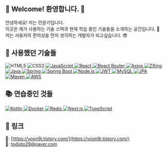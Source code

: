 ## 👋 Welcome! 환영합니다. 🙌

안녕하세요! 저는 민윤기입니다. <br>
이곳은 제가 사용하는 기술 스택과 현재 학습 중인 기술들을 소개하는 공간입니다. 🙂 <br>
저는 사용자의 편의성을 먼저 생각하는 개발자가 되고싶습니다. 😎

## 🚀 사용했던 기술들

<div align="left">
    <img src="https://img.shields.io/badge/HTML5-E34F26?style=for-the-badge&logo=html5&logoColor=white" alt="HTML5"/>
    <img src="https://img.shields.io/badge/CSS3-1572B6?style=for-the-badge&logo=css3&logoColor=white" alt="CSS3"/>
    <a target="_blank" rel="noopener noreferrer nofollow" href="https://img.shields.io/badge/JavaScript-F7E018?style=for-the-badge&logo=javascript&logoColor=black">
      <img src="https://img.shields.io/badge/JavaScript-F7E018?style=for-the-badge&logo=javascript&logoColor=black" alt="JavaScript"/>
    </a>
    <a target="_blank" rel="noopener noreferrer nofollow" href="https://img.shields.io/badge/React-61DAFB?style=for-the-badge&logo=react&logoColor=black">
      <img src="https://img.shields.io/badge/React-61DAFB?style=for-the-badge&logo=react&logoColor=black" alt="React"/>
    </a>
    <a target="_blank" rel="noopener noreferrer nofollow" href="https://img.shields.io/badge/React%20Router-CA4245?style=for-the-badge&logo=react-router&logoColor=white">
      <img src="https://img.shields.io/badge/React%20Router-CA4245?style=for-the-badge&logo=react-router&logoColor=white" alt="React Router"/>
    </a>
    <a target="_blank" rel="noopener noreferrer nofollow" href="https://img.shields.io/badge/Axios-5A29E3?style=for-the-badge&logo=axios&logoColor=white">
      <img src="https://img.shields.io/badge/Axios-5A29E3?style=for-the-badge&logo=axios&logoColor=white" alt="Axios"/>
    </a>
    <a target="_blank" rel="noopener noreferrer nofollow" href="https://img.shields.io/badge/ZXing-31A2AC?style=for-the-badge&logo=barcode&logoColor=white">
      <img src="https://img.shields.io/badge/ZXing-31A2AC?style=for-the-badge&logo=barcode&logoColor=white" alt="ZXing"/>
    </a>
    <a target="_blank" rel="noopener noreferrer nofollow" href="https://img.shields.io/badge/Java-007396?style=for-the-badge&logo=java&logoColor=white">
      <img src="https://img.shields.io/badge/Java-007396?style=for-the-badge&logo=java&logoColor=white" alt="Java"/>
    </a>
    <a target="_blank" rel="noopener noreferrer nofollow" href="https://img.shields.io/badge/Spring-6DB33F?style=for-the-badge&logo=spring&logoColor=white">
      <img src="https://img.shields.io/badge/Spring-6DB33F?style=for-the-badge&logo=spring&logoColor=white" alt="Spring"/>
    </a>
    <a target="_blank" rel="noopener noreferrer nofollow" href="https://img.shields.io/badge/Spring%20Boot-6DB33F?style=for-the-badge&logo=spring-boot&logoColor=white">
      <img src="https://img.shields.io/badge/Spring%20Boot-6DB33F?style=for-the-badge&logo=spring-boot&logoColor=white" alt="Spring Boot"/>
    </a>
    <a target="_blank" rel="noopener noreferrer nofollow" href="https://img.shields.io/badge/Node.js-8CC84C?style=for-the-badge&logo=node.js&logoColor=white">
      <img src="https://img.shields.io/badge/Node.js-8CC84C?style=for-the-badge&logo=node.js&logoColor=white" alt="Node.js"/>
    </a>
    <a target="_blank" rel="noopener noreferrer nofollow" href="https://img.shields.io/badge/JWT-000000?style=for-the-badge&logo=json-web-tokens&logoColor=white">
      <img src="https://img.shields.io/badge/JWT-000000?style=for-the-badge&logo=json-web-tokens&logoColor=white" alt="JWT"/>
    </a>
    <a target="_blank" rel="noopener noreferrer nofollow" href="https://img.shields.io/badge/MySQL-4479A1?style=for-the-badge&logo=mysql&logoColor=white">
      <img src="https://img.shields.io/badge/MySQL-4479A1?style=for-the-badge&logo=mysql&logoColor=white" alt="MySQL"/>
    </a>
    <a target="_blank" rel="noopener noreferrer nofollow" href="https://img.shields.io/badge/JPA-9B8F3F?style=for-the-badge&logo=java&logoColor=white">
      <img src="https://img.shields.io/badge/JPA-9B8F3F?style=for-the-badge&logo=java&logoColor=white" alt="JPA"/>
    </a>
    <a target="_blank" rel="noopener noreferrer nofollow" href="https://img.shields.io/badge/Maven-C71A36?style=for-the-badge&logo=apache-maven&logoColor=white">
      <img src="https://img.shields.io/badge/Maven-C71A36?style=for-the-badge&logo=apache-maven&logoColor=white" alt="Maven"/>
    </a>
    <a target="_blank" rel="noopener noreferrer nofollow" href="https://img.shields.io/badge/AWS-232F3E?style=for-the-badge&logo=amazon-aws&logoColor=white">
      <img src="https://img.shields.io/badge/AWS-232F3E?style=for-the-badge&logo=amazon-aws&logoColor=white" alt="AWS"/>
    </a>
</div>

## 📚 연습중인 것들

<div align="left">
  <a target="_blank" rel="noopener noreferrer nofollow" href="https://img.shields.io/badge/Kotlin-7F52FF?style=for-the-badge&logo=kotlin&logoColor=white">
    <img src="https://img.shields.io/badge/Kotlin-7F52FF?style=for-the-badge&logo=kotlin&logoColor=white" alt="Kotlin"/>
  </a>
  <a target="_blank" rel="noopener noreferrer nofollow" href="https://img.shields.io/badge/Docker-2496ED?style=for-the-badge&logo=docker&logoColor=white">
    <img src="https://img.shields.io/badge/Docker-2496ED?style=for-the-badge&logo=docker&logoColor=white" alt="Docker"/>
  </a>
  <a target="_blank" rel="noopener noreferrer nofollow" href="https://img.shields.io/badge/Redis-DC382D?style=for-the-badge&logo=redis&logoColor=white">
    <img src="https://img.shields.io/badge/Redis-DC382D?style=for-the-badge&logo=redis&logoColor=white" alt="Redis"/>
  </a>
  <a target="_blank" rel="noopener noreferrer nofollow" href="https://img.shields.io/badge/Next.js-000000?style=for-the-badge&logo=nextdotjs&logoColor=white">
    <img src="https://img.shields.io/badge/Next.js-000000?style=for-the-badge&logo=nextdotjs&logoColor=white" alt="Next.js"/>
  </a>
  <a target="_blank" rel="noopener noreferrer nofollow" href="https://img.shields.io/badge/TypeScript-3178C6?style=for-the-badge&logo=typescript&logoColor=white">
    <img src="https://img.shields.io/badge/TypeScript-3178C6?style=for-the-badge&logo=typescript&logoColor=white" alt="TypeScript"/>
  </a>
</div>

## 🔗 링크

📖: [https://yoon9i.tistory.com/](https://yoon9i.tistory.com/) <br>
📧: todisto29@naver.com



